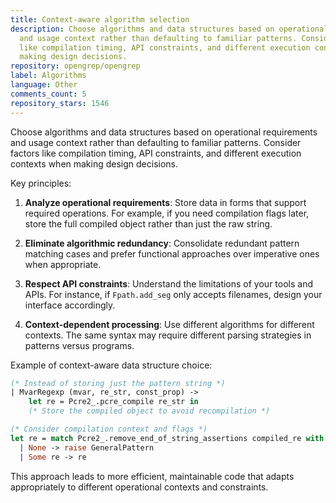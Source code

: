 ```yaml
---
title: Context-aware algorithm selection
description: Choose algorithms and data structures based on operational requirements
  and usage context rather than defaulting to familiar patterns. Consider factors
  like compilation timing, API constraints, and different execution contexts when
  making design decisions.
repository: opengrep/opengrep
label: Algorithms
language: Other
comments_count: 5
repository_stars: 1546
---
```


Choose algorithms and data structures based on operational requirements and usage context rather than defaulting to familiar patterns. Consider factors like compilation timing, API constraints, and different execution contexts when making design decisions.

Key principles:
1. **Analyze operational requirements**: Store data in forms that support required operations. For example, if you need compilation flags later, store the full compiled object rather than just the raw string.

2. **Eliminate algorithmic redundancy**: Consolidate redundant pattern matching cases and prefer functional approaches over imperative ones when appropriate.

3. **Respect API constraints**: Understand the limitations of your tools and APIs. For instance, if `Fpath.add_seg` only accepts filenames, design your interface accordingly.

4. **Context-dependent processing**: Use different algorithms for different contexts. The same syntax may require different parsing strategies in patterns versus programs.

Example of context-aware data structure choice:
```ocaml
(* Instead of storing just the pattern string *)
| MvarRegexp (mvar, re_str, const_prop) ->
    let re = Pcre2_.pcre_compile re_str in
    (* Store the compiled object to avoid recompilation *)

(* Consider compilation context and flags *)
let re = match Pcre2_.remove_end_of_string_assertions compiled_re with
  | None -> raise GeneralPattern  
  | Some re -> re
```

This approach leads to more efficient, maintainable code that adapts appropriately to different operational contexts and constraints.